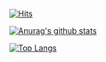 [![Hits](https://hits.seeyoufarm.com/api/count/incr/badge.svg?url=https%3A%2F%2Fgithub.com%2Fsohyunadc&count_bg=%2379C83D&title_bg=%23555555&icon=&icon_color=%23E7E7E7&title=hits&edge_flat=true)](https://hits.seeyoufarm.com)

[![Anurag's github stats](https://github-readme-stats.vercel.app/api?username=sugarnyang)](https://github.com/anuraghazra/github-readme-stats)

[![Top Langs](https://github-readme-stats.vercel.app/api/top-langs/?username=sugarnyang&layout=compact)](https://github.com/anuraghazra/github-readme-stats)
